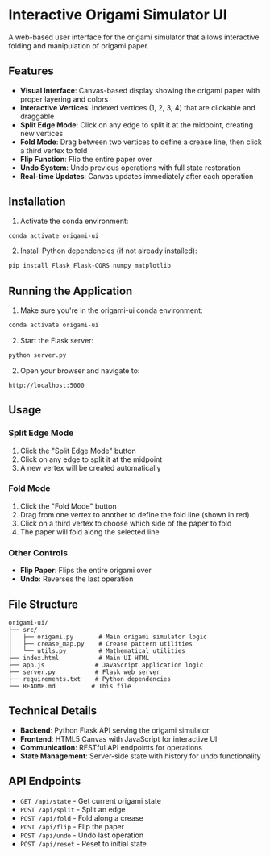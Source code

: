 # Interactive Origami Simulator UI

A web-based user interface for the origami simulator that allows interactive folding and manipulation of origami paper.

## Features

- **Visual Interface**: Canvas-based display showing the origami paper with proper layering and colors
- **Interactive Vertices**: Indexed vertices (1, 2, 3, 4) that are clickable and draggable
- **Split Edge Mode**: Click on any edge to split it at the midpoint, creating new vertices
- **Fold Mode**: Drag between two vertices to define a crease line, then click a third vertex to fold
- **Flip Function**: Flip the entire paper over
- **Undo System**: Undo previous operations with full state restoration
- **Real-time Updates**: Canvas updates immediately after each operation

## Installation

1. Activate the conda environment:
```bash
conda activate origami-ui
```

2. Install Python dependencies (if not already installed):
```bash
pip install Flask Flask-CORS numpy matplotlib
```

## Running the Application

1. Make sure you're in the origami-ui conda environment:
```bash
conda activate origami-ui
```

2. Start the Flask server:
```bash
python server.py
```

2. Open your browser and navigate to:
```
http://localhost:5000
```

## Usage

### Split Edge Mode
1. Click the "Split Edge Mode" button
2. Click on any edge to split it at the midpoint
3. A new vertex will be created automatically

### Fold Mode
1. Click the "Fold Mode" button
2. Drag from one vertex to another to define the fold line (shown in red)
3. Click on a third vertex to choose which side of the paper to fold
4. The paper will fold along the selected line

### Other Controls
- **Flip Paper**: Flips the entire origami over
- **Undo**: Reverses the last operation

## File Structure

```
origami-ui/
├── src/
│   ├── origami.py       # Main origami simulator logic
│   ├── crease_map.py    # Crease pattern utilities
│   └── utils.py         # Mathematical utilities
├── index.html           # Main UI HTML
├── app.js              # JavaScript application logic
├── server.py           # Flask web server
├── requirements.txt    # Python dependencies
└── README.md          # This file
```

## Technical Details

- **Backend**: Python Flask API serving the origami simulator
- **Frontend**: HTML5 Canvas with JavaScript for interactive UI
- **Communication**: RESTful API endpoints for operations
- **State Management**: Server-side state with history for undo functionality

## API Endpoints

- `GET /api/state` - Get current origami state
- `POST /api/split` - Split an edge
- `POST /api/fold` - Fold along a crease
- `POST /api/flip` - Flip the paper
- `POST /api/undo` - Undo last operation
- `POST /api/reset` - Reset to initial state